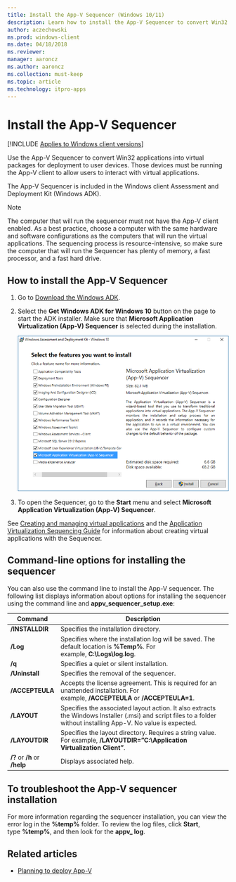 ```yaml
---
title: Install the App-V Sequencer (Windows 10/11)
description: Learn how to install the App-V Sequencer to convert Win32 applications into virtual packages for deployment to user devices.
author: aczechowski
ms.prod: windows-client
ms.date: 04/18/2018
ms.reviewer: 
manager: aaroncz
ms.author: aaroncz
ms.collection: must-keep
ms.topic: article
ms.technology: itpro-apps
---
```


# Install the App-V Sequencer

[!INCLUDE [Applies to Windows client versions](../includes/applies-to-windows-client-versions.md)]

Use the App-V Sequencer to convert Win32 applications into virtual packages for deployment to user devices. Those devices must be running the App-V client to allow users to interact with virtual applications.

The App-V Sequencer is included in the Windows client Assessment and Deployment Kit (Windows ADK).

>[!NOTE]
>The computer that will run the sequencer must not have the App-V client enabled. As a best practice, choose a computer with the same hardware and software configurations as the computers that will run the virtual applications. The sequencing process is resource-intensive, so make sure the computer that will run the Sequencer has plenty of memory, a fast processor, and a fast hard drive.

## How to install the App-V Sequencer

1. Go to [Download the Windows ADK](https://developer.microsoft.com/windows/hardware/windows-assessment-deployment-kit).
2. Select the **Get Windows ADK for Windows 10** button on the page to start the ADK installer. Make sure that **Microsoft Application Virtualization (App-V) Sequencer** is selected during the installation.

    ![Selecting APP-V features in ADK.](images/app-v-in-adk.png)
3. To open the Sequencer, go to the **Start** menu and select **Microsoft Application Virtualization (App-V) Sequencer**.

See [Creating and managing virtual applications](appv-creating-and-managing-virtualized-applications.md) and the [Application Virtualization Sequencing Guide](https://download.microsoft.com/download/F/7/8/F784A197-73BE-48FF-83DA-4102C05A6D44/App-V%205.0%20Sequencing%20Guide.docx) for information about creating virtual applications with the Sequencer.

## Command-line options for installing the sequencer

You can also use the command line to install the App-V sequencer. The following list displays information about options for installing the sequencer using the command line and **appv\_sequencer\_setup.exe**:

| Command       | Description  |
|-------------------|------------------|
| **/INSTALLDIR**       | Specifies the installation directory.  |
| **/Log**   | Specifies where the installation log will be saved. The default location is **%Temp%**. For example, **C:\\Logs\\log.log**.    |
| **/q**     | Specifies a quiet or silent installation.      |
| **/Uninstall**        | Specifies the removal of the sequencer.  |
| **/ACCEPTEULA**       | Accepts the license agreement. This is required for an unattended installation. For example, **/ACCEPTEULA** or **/ACCEPTEULA=1**.         |
| **/LAYOUT**           | Specifies the associated layout action. It also extracts the Windows Installer (.msi) and script files to a folder without installing App-V. No value is expected. |
| **/LAYOUTDIR**        | Specifies the layout directory. Requires a string value. For example, **/LAYOUTDIR=”C:\\Application Virtualization Client”**.    |
| **/?** or **/h** or **/help** | Displays associated help.   |

## To troubleshoot the App-V sequencer installation

For more information regarding the sequencer installation, you can view the error log in the **%temp%** folder. To review the log files, click **Start**, type **%temp%**, and then look for the **appv\_ log**.





## Related articles

* [Planning to deploy App-V](appv-planning-to-deploy-appv.md)
